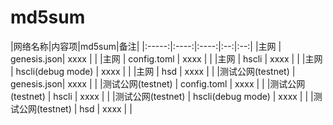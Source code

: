 


# md5sum

|网络名称|内容项|md5sum|备注|
|:-----:|:----:|:----:|:--:|:--:|
|主网 | genesis.json| xxxx | |
|主网 | config.toml | xxxx | |
|主网 | hscli       | xxxx | |
|主网 | hscli(debug mode) | xxxx | |
|主网 | hsd         | xxxx | |
|测试公网(testnet) | genesis.json| xxxx | |
|测试公网(testnet) | config.toml | xxxx | |
|测试公网(testnet) | hscli       | xxxx | |
|测试公网(testnet) | hscli(debug mode) | xxxx | |
|测试公网(testnet) | hsd         | xxxx | |
